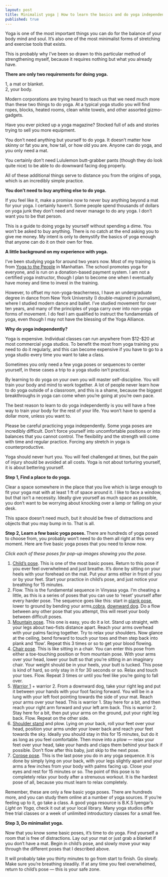 ```yaml
---
layout: post
title: Minimalist yoga | How to learn the basics and do yoga independently for free
published: true
---
```


<p>Yoga is one of the most important things you can do for the balance of your body mind and soul. It’s also one of the most minimalist forms of stretching and exercise tools that exists.</p>
<p>This is probably why I’ve been so drawn to this particular method of strengthening myself, because it requires nothing but what you already have.</p>
<p><strong>There are only two requirements for doing yoga.</strong></p>
<p>1, a mat or blanket.<br />
2, your body.</p>
<p>Modern corporations are trying heard to teach us that we need much more than these two things to do yoga. At a typical yoga studio you will find ropes, blocks, heated rooms, clean white towels, and other assorted gizmo-gadgets.</p>
<p>Have you ever picked up a yoga magazine? Stocked full of ads and stories trying to sell you more equipment.</p>
<p>You don’t need anything but yourself to do yoga. It doesn’t matter how skinny or fat you are, how tall, or how old you are. Anyone can do yoga, and you only need a mat.</p>
<p>You certainly don’t need Lululemon butt-grabber pants (though they do look quite nice) to be able to do downward facing dog properly.</p>
<p>All of these additional things serve to distance you from the origins of yoga, which is an incredibly simple practice.</p>
<p><strong>You don’t need to buy anything else to do yoga.</strong></p>
<p>If you feel like it, make a promise now to never buy anything beyond a mat for your yoga. I certainly haven’t. Some people spend thousands of dollars on yoga junk they don’t need and never manage to do any yoga. I don’t want you to be that person.</p>
<p>This is a guide to doing yoga by yourself without spending a dime. You won’t be asked to buy anything. There is no catch at the end asking you to give me money. My intent is only to demystify the basics of yoga enough that anyone can do it on their own for free.</p>
<p><strong>A little background on my experience with yoga.</strong></p>
<p>I’ve been studying yoga for around two years now. Most of my training is from <a href="http://www.yogatothepeople.com/">Yoga to the People</a> in Manhattan. The school promotes yoga for everyone, and is run on a donation-based payment system. I am not a certified yoga instructor, though I plan to become one when I eventually have money and time to invest in the training.</p>
<p>However, to offset my non-yoga-teacherness, I have an undergraduate degree in dance from New York University (I double-majored in journalism), where I studied modern dance and ballet. I’ve studied movement for over ten years, and many of the principles of yoga carry over into non-yoga forms of movement. I do feel I am qualified to instruct the fundamentals of yoga, even though I may not have the blessing of the Yoga Alliance.</p>
<p><strong>Why do yoga independently?</strong></p>
<p>Yoga is expensive. Individual classes can run anywhere from $12-$20 at most commercial yoga studios. To benefit the most from yoga training you need to do it regularly, and this can become expensive if you have to go to a yoga studio every time you want to take a class.</p>
<p>Sometimes you only need a few yoga poses or sequences to center yourself, in these cases a trip to a yoga studio isn’t practical.</p>
<p>By learning to do yoga on your own you will master self-discipline. You will train your body and mind to work together. A lot of people never learn how to do yoga outside of a classroom, and this is a shame, because the biggest breakthroughs in yoga can come when you’re going at you’re own pace.</p>
<p>The best reason to learn to do yoga independently is you will have a free way to train your body for the rest of your life. You won’t have to spend a dollar more, unless you want to.</p>
<p>Please be careful practicing yoga independently. Some yoga poses are incredibly difficult. Don’t force yourself into uncomfortable positions or into balances that you cannot control. The flexibility and the strength will come with time and regular practice. Forcing any stretch in yoga is counterproductive.</p>
<p>Yoga should never hurt you. You will feel challenged at times, but the pain of injury should be avoided at all costs. Yoga is not about torturing yourself, it is about bettering yourself.</p>
<p><strong>Step 1, Find a place to do yoga.</strong></p>
<p>Clear a space somewhere in the place that you live which is large enough to fit your yoga mat with at least 1 ft of space around it. I like to face a window, but that isn’t a necessity. Ideally give yourself as much space as possible, you don’t want to be worrying about knocking over a lamp or falling on your desk.</p>
<p>This space doesn’t need much, but it should be free of distractions and objects that you may bump in to. That is all.</p>
<p><strong>Step 2, Learn a few basic yoga poses. </strong>There are hundreds of yoga posed to choose from, you probably won’t need to do them all right at this very moment. Here are five basic yoga poses that you need to know now.</p>
<p><em>Click each of these poses for pop-up images showing you the pose.</em></p>
<ol>
<li><a href="http://blog.gaiam.com/wp-content/uploads/2009/04/gaiam-back-childs-pose-284x300.jpg">Child’s pose</a>. This is one of the most basic poses. Return to this pose if you ever feel overwhelmed and just breathe. It’s done by sitting on your heels with your forehead on the mat. Put your arms either in front of you or by your feet. Start your practice in child’s pose, and just notice your breathing for 15 minutes.</li>
<li>Flow. This is the fundamental sequence in Vinyasa yoga. I’m cheating a little, as this is a series of poses that you can use to ‘reset’ yourself after every harder pose. The sequence goes like this: start in <a href="http://www.yogatic.com/wp-content/uploads/2008/03/plank-pose.jpg">plank pose</a>, lower to ground by bending your arms,<a href="http://karlstraub.com/wp-content/uploads/2007/03/karl-straub-upward-dog-800px.jpg">cobra</a>, <a href="http://farm1.static.flickr.com/108/305169133_f9305a73c3.jpg">downward dog</a>. Do a flow between any other pose that you attempt, this will reset your body between difficult poses.</li>
<li><a href="http://www.healthandayurveda.com/images/yoga/tadasana.jpg">Mountain pose</a>. This one is easy, you do it a lot. Stand up straight, with your legs about two-fists distance apart. Reach your arms overhead with your palms facing together. Try to relax your shoulders. Now glance at the ceiling, bend forward to touch your toes and then step back into plank and ‘flow’. Repeat this 3 times or so to get your blood flowing.</li>
<li><a href="http://1.bp.blogspot.com/_AOAM1m9N5vA/SXbXcw653sI/AAAAAAAACTg/Xxk0HPkf8EA/s400/powerful-pose.jpg">Chair pose</a>. This is like sitting in a chair. You can enter this pose from either a toe-touching position or from mountain pose. With your arms over your head, lower your butt so that you’re sitting in an imaginary chair. Your weight should be in your heels, your butt is tucked. This pose is kind of hard, so only stay in it for 30 seconds or so. Relax and touch your toes. Flow. Repeat 3 times or until you feel like you’re going to fall over.</li>
<li><a href="http://www.dharminiyoga.com/my_images/warrior1bywater.jpg">Warrior 1</a> + warrior 2. From a downward dog, take your right leg and put it between your hands with your foot facing forward. You will be in a lung with your left foot pointing towards the side of your mat. Reach your arms over your head. This is warrior 1. Stay here for a bit, and then reach your right arm forward and your left arm back. This is warrior 2. Stay here for a bit, then put your arms on the ground, put your right leg back. Flow. Repeat on the other side.</li>
<li><a href="http://www.samraoyoga.com/userfiles/image/DSC00665_Compressed.JPG">Shoulder stand</a> and plow. Lying on your back, roll your feet over your head, position your arms under your lower back and reach your feet towards the sky. Ideally you should stay in this for 15 minutes, but do it as long as you feel comfortable. Then move into a plow — relax your feet over your head, take your hands and claps them behind your back if possible. Don’t flow after this baby, just skip to the next pose.</li>
<li><a href="http://www.healinggifts.net/savasana.jpg">Corpse pose</a>. This is the last pose you do in any yoga sequence. It is done by simply lying on your back, with your legs slightly apart and your arms a few inches from your body with palms facing up. Close your eyes and rest for 15 minutes or so. The point of this pose is to completely relax your body after a strenuous workout. It is the hardest pose of all, because you must learn to relax completely.</li>
</ol>
<p>Remember, these are only a few basic yoga poses. There are hundreds more, and you can study them online at a number of yoga sources. If you’re feeling up to it, go take a class. A good yoga resource is B.K.S Iyengar’s <em>Light on Yoga, </em>check it out at your local library.<em> </em>Many yoga studios offer free trial classes or a week of unlimited introductory classes for a small fee.</p>
<p><strong>Step 3, Do minimalist yoga.</strong></p>
<p>Now that you know some basic poses, it’s time to do yoga. Find yourself a room that is free of distractions. Lay out your mat or just grab a blanket if you don’t have a mat. Begin in child’s pose, and slowly move your way through the different poses that I described above.</p>
<p>It will probably take you thirty minutes to go from start to finish. Go slowly. Make sure you’re breathing steadily. If at any time you feel overwhelmed, return to child’s pose — this is your safe zone.</p>
